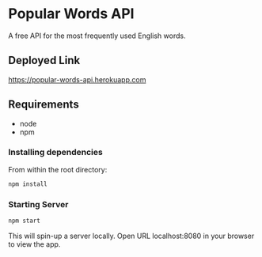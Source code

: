 # Popular Words API

A free API for the most frequently used English words.

## Deployed Link

https://popular-words-api.herokuapp.com

## Requirements

- node
- npm

### Installing dependencies

From within the root directory:
```sh
npm install
```

### Starting Server

```sh
npm start
```

This will spin-up a server locally.
Open URL localhost:8080 in your browser to view the app.
